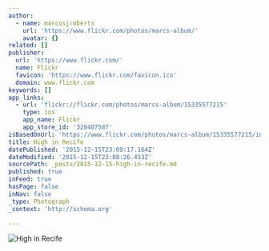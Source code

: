 ```yaml
---
author:
  - name: marcusjroberts
    url: 'https://www.flickr.com/photos/marcs-album/'
    avatar: {}
related: []
publisher:
  url: 'https://www.flickr.com/'
  name: Flickr
  favicon: 'https://www.flickr.com/favicon.ico'
  domain: www.flickr.com
keywords: []
app_links:
  - url: 'flickr://flickr.com/photos/marcs-album/15335577215'
    type: ios
    app_name: Flickr
    app_store_id: '328407587'
isBasedOnUrl: 'https://www.flickr.com/photos/marcs-album/15335577215/in/datetaken-public/'
title: High in Recife
datePublished: '2015-12-15T23:09:17.164Z'
dateModified: '2015-12-15T23:08:26.453Z'
sourcePath: _posts/2015-12-15-high-in-recife.md
published: true
inFeed: true
hasPage: false
inNav: false
_type: Photograph
_context: 'http://schema.org'

---
```

![High in Recife](https://farm4.staticflickr.com/3924/15335577215_79bb471ba3_b.jpg)